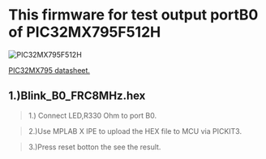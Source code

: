 # **This firmware for test output portB0 of PIC32MX795F512H**

![PIC32MX795F512H](https://www.microchip.com/_images/products/medium/3bbb2704c69c03b8724795f28aace466.png)

 
[PIC32MX795 datasheet.](https://www.mouser.com/datasheet/2/268/60001156J-1315355.pdf/ "Title")
## __1.)Blink_B0_FRC8MHz.hex__

 > 1.) Connect LED,R330 Ohm to port B0.  

 > 2.)Use MPLAB X IPE to upload the HEX file to MCU via PICKIT3.  

 > 3.)Press reset botton the see the result.  


